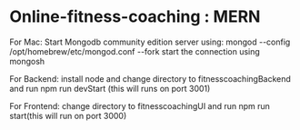 # Online-fitness-coaching : MERN


For Mac: 
Start Mongodb community edition server using: mongod --config /opt/homebrew/etc/mongod.conf --fork
start the connection using mongosh

For Backend:
install node and change directory to fitnesscoachingBackend and run npm run devStart (this will runs on port 3001)

For Frontend:
change directory to fitnesscoachingUI and run npm run start(this will run on port 3000) 
